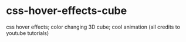# css-hover-effects-cube
css hover effects; color changing 3D cube; cool animation (all credits to youtube tutorials)
